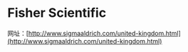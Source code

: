 # Fisher Scientific

网址：[http://www.sigmaaldrich.com/united-kingdom.html](http://www.sigmaaldrich.com/united-kingdom.html)

